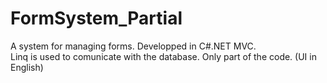 # FormSystem_Partial
A system for managing forms. Developped in C#.NET MVC.<br /> Linq is used to comunicate with the database. Only part of the code. (UI in English)
